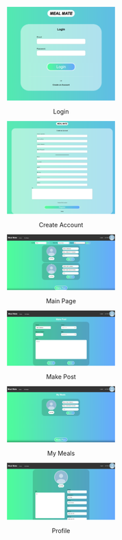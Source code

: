 <p align="center">
    <img src="ScreenShots\login.png" width="50%" height="50%"> 
    <p align="center">
        Login 
    </p>
</p>

<p align="center">
    <img src="ScreenShots\createAccount.png" width="50%" height="50%"> 
    <p align="center">
        Create Account  
    </p>
</p>

<p align="center">
    <img src="ScreenShots\main.png" width="50%" height="50%"> 
    <p align="center">
        Main Page 
    </p>
</p>

<p align="center">
    <img src="ScreenShots\makePost.png" width="50%" height="50%"> 
    <p align="center">
        Make Post
    </p>
</p>

<p align="center">
    <img src="ScreenShots\myMeals.png" width="50%" height="50%"> 
    <p align="center">
        My Meals 
    </p>
</p>

<p align="center">
    <img src="ScreenShots\profile.png" width="50%" height="50%"> 
    <p align="center">
        Profile
    </p>
</p>

